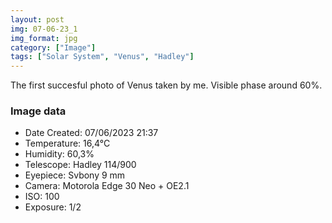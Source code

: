 ```yaml
---
layout: post
img: 07-06-23_1
img_format: jpg
category: ["Image"]
tags: ["Solar System", "Venus", "Hadley"]
---
```


The first succesful photo of Venus taken by me. Visible phase around 60%.

### Image data

- Date Created: 07/06/2023 21:37
- Temperature: 16,4°C
- Humidity: 60,3%
- Telescope: Hadley 114/900
- Eyepiece: Svbony 9 mm
- Camera: Motorola Edge 30 Neo + OE2.1
- ISO: 100
- Exposure: 1/2